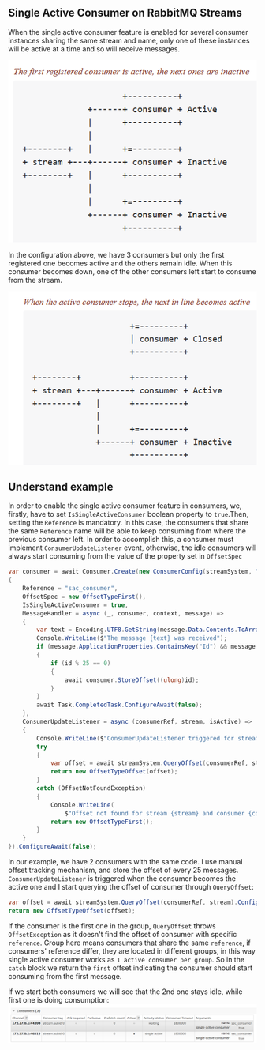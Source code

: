 ## Single Active Consumer on RabbitMQ Streams
When the single active consumer feature is enabled for several consumer instances sharing the same stream
and name, only one of these instances will be active at a time and so will receive messages.

![img.png](sac.png)

In the configuration above, we have 3 consumers but only the first registered one becomes active and the
others remain idle. When this consumer becomes down, one of the other consumers left start to consume 
from the stream. 

![img.png](sac2.png)

## Understand example
In order to enable the single active consumer feature in consumers, we, firstly, have to set
`IsSingleActiveConsumer` boolean property to `true`.Then, setting the `Reference` is mandatory.
In this case, the consumers that share the same `Reference` name will be able to keep consuming from
where the previous consumer left. In order to accomplish this, a consumer must implement `ConsumerUpdateListener`
event, otherwise, the idle consumers will always start consuming from the value of the property set in
`OffsetSpec`

```csharp
var consumer = await Consumer.Create(new ConsumerConfig(streamSystem, "my-sac-stream")
{
    Reference = "sac_consumer",
    OffsetSpec = new OffsetTypeFirst(),
    IsSingleActiveConsumer = true,
    MessageHandler = async (_, consumer, context, message) =>
    {
        var text = Encoding.UTF8.GetString(message.Data.Contents.ToArray());
        Console.WriteLine($"The message {text} was received");
        if (message.ApplicationProperties.ContainsKey("Id") && message.ApplicationProperties["Id"] is int id)
        {
            if (id % 25 == 0)
            {
                await consumer.StoreOffset((ulong)id);
            }
        }
        await Task.CompletedTask.ConfigureAwait(false);
    },
    ConsumerUpdateListener = async (consumerRef, stream, isActive) =>
    {
        Console.WriteLine($"ConsumerUpdateListener triggered for stream '{stream}' with consumer reference '{consumerRef}'. IsActive: {isActive}");
        try
        {
            var offset = await streamSystem.QueryOffset(consumerRef, stream).ConfigureAwait(false);
            return new OffsetTypeOffset(offset);
        }
        catch (OffsetNotFoundException)
        {
            Console.WriteLine(
                $"Offset not found for stream {stream} and consumer {consumerRef}. Will use the first offset");
            return new OffsetTypeFirst();
        }
    }
}).ConfigureAwait(false);
```
In our example, we have 2 consumers with the same code. I use manual offset tracking mechanism, and 
store the offset of every 25 messages. `ConsumerUpdateListener` is triggered when the consumer becomes
the active one and I start querying the offset of consumer through `QueryOffset`:
```csharp
var offset = await streamSystem.QueryOffset(consumerRef, stream).ConfigureAwait(false);
return new OffsetTypeOffset(offset);
```
If the consumer is the first one in the group, `QueryOffset` throws `OffsetException` as it doesn't find
the offset of consumer with specific `reference`. Group here means consumers that share the same `reference`,
if consumers' reference differ, they are located in different groups, in this way single active consumer
works as `1 active consumer per group`. So in the `catch` block we return the `first` offset
indicating the consumer should start consuming from the first message. 

If we start both consumers we will see that the 2nd one stays idle, while first one is doing consumption:
![img.png](sac_overview_management.png)
